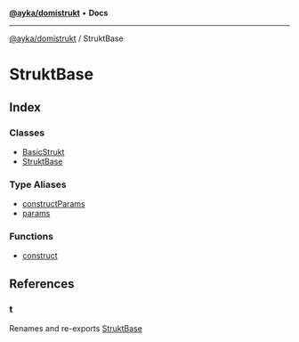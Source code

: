 [**@ayka/domistrukt**](../../README.md) • **Docs**

***

[@ayka/domistrukt](../../globals.md) / StruktBase

# StruktBase

## Index

### Classes

- [BasicStrukt](classes/BasicStrukt.md)
- [StruktBase](classes/StruktBase.md)

### Type Aliases

- [constructParams](type-aliases/constructParams.md)
- [params](type-aliases/params.md)

### Functions

- [construct](functions/construct.md)

## References

### t

Renames and re-exports [StruktBase](classes/StruktBase.md)

